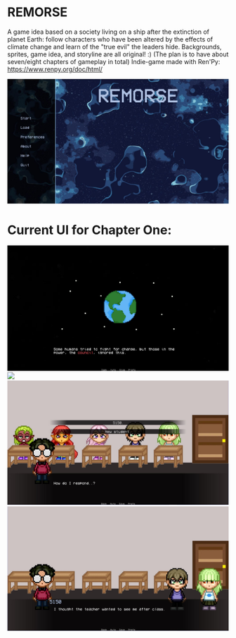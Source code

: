 # REMORSE
A game idea based on a society living on a ship after the extinction of planet Earth: follow characters who have been altered by the effects of climate change and learn of the "true evil" the leaders hide. Backgrounds, sprites, game idea, and storyline are all original! :) 
(The plan is to have about seven/eight chapters of gameplay in total)
Indie-game made with Ren'Py: https://www.renpy.org/doc/html/

![](images/title.JPG)
# Current UI for Chapter One:

![](images/prologue.JPG)
![](images/beginnning.JPG)
![](images/chap1.JPG)
![](images/cahp1end.JPG)

